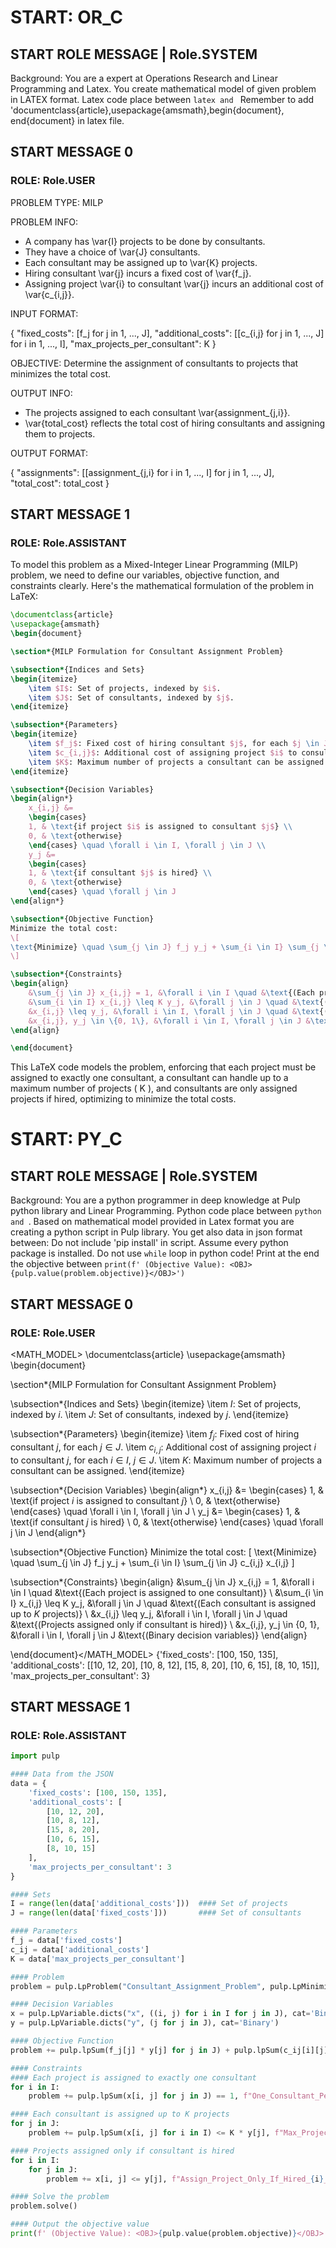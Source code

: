 # START: OR_C 
## START ROLE MESSAGE | Role.SYSTEM 
Background: You are a expert at Operations Research and Linear Programming and Latex. You create mathematical model of given problem in LATEX format. Latex code place between ```latex and ``` Remember to add 'documentclass{article},usepackage{amsmath},begin{document}, end{document} in latex file. 
## START MESSAGE 0 
### ROLE: Role.USER
<DESCRIPTION>
PROBLEM TYPE: MILP

PROBLEM INFO:

- A company has \var{I} projects to be done by consultants.
- They have a choice of \var{J} consultants.
- Each consultant may be assigned up to \var{K} projects. 
- Hiring consultant \var{j} incurs a fixed cost of \var{f_j}.
- Assigning project \var{i} to consultant \var{j} incurs an additional cost of \var{c_{i,j}}.

INPUT FORMAT: 

{
    "fixed_costs": [f_j for j in 1, ..., J],
    "additional_costs": [[c_{i,j} for j in 1, ..., J] for i in 1, ..., I],
    "max_projects_per_consultant": K
}

OBJECTIVE: Determine the assignment of consultants to projects that minimizes the total cost.

OUTPUT INFO:

- The projects assigned to each consultant \var{assignment_{j,i}}.
- \var{total_cost} reflects the total cost of hiring consultants and assigning them to projects.

OUTPUT FORMAT:

{
    "assignments": [[assignment_{j,i} for i in 1, ..., I] for j in 1, ..., J],
    "total_cost": total_cost
}
</DESCRIPTION>


## START MESSAGE 1 
### ROLE: Role.ASSISTANT
To model this problem as a Mixed-Integer Linear Programming (MILP) problem, we need to define our variables, objective function, and constraints clearly. Here's the mathematical formulation of the problem in LaTeX:

```latex
\documentclass{article}
\usepackage{amsmath}
\begin{document}

\section*{MILP Formulation for Consultant Assignment Problem}

\subsection*{Indices and Sets}
\begin{itemize}
    \item $I$: Set of projects, indexed by $i$.
    \item $J$: Set of consultants, indexed by $j$.
\end{itemize}

\subsection*{Parameters}
\begin{itemize}
    \item $f_j$: Fixed cost of hiring consultant $j$, for each $j \in J$.
    \item $c_{i,j}$: Additional cost of assigning project $i$ to consultant $j$, for each $i \in I$, $j \in J$.
    \item $K$: Maximum number of projects a consultant can be assigned.
\end{itemize}

\subsection*{Decision Variables}
\begin{align*}
    x_{i,j} &= 
    \begin{cases} 
    1, & \text{if project $i$ is assigned to consultant $j$} \\ 
    0, & \text{otherwise}
    \end{cases} \quad \forall i \in I, \forall j \in J \\
    y_j &= 
    \begin{cases} 
    1, & \text{if consultant $j$ is hired} \\ 
    0, & \text{otherwise}
    \end{cases} \quad \forall j \in J
\end{align*}

\subsection*{Objective Function}
Minimize the total cost:
\[
\text{Minimize} \quad \sum_{j \in J} f_j y_j + \sum_{i \in I} \sum_{j \in J} c_{i,j} x_{i,j}
\]

\subsection*{Constraints}
\begin{align}
    &\sum_{j \in J} x_{i,j} = 1, &\forall i \in I \quad &\text{(Each project is assigned to one consultant)} \\
    &\sum_{i \in I} x_{i,j} \leq K y_j, &\forall j \in J \quad &\text{(Each consultant is assigned up to $K$ projects)} \\
    &x_{i,j} \leq y_j, &\forall i \in I, \forall j \in J \quad &\text{(Projects assigned only if consultant is hired)} \\
    &x_{i,j}, y_j \in \{0, 1\}, &\forall i \in I, \forall j \in J &\text{(Binary decision variables)}
\end{align}

\end{document}
```

This LaTeX code models the problem, enforcing that each project must be assigned to exactly one consultant, a consultant can handle up to a maximum number of projects \( K \), and consultants are only assigned projects if hired, optimizing to minimize the total costs.

# START: PY_C 
## START ROLE MESSAGE | Role.SYSTEM 
Background: You are a python programmer in deep knowledge at Pulp python library and Linear Programming. Python code place between ```python and ```. Based on mathematical model provided in Latex format you are creating a python script in Pulp library. You get also data in json format between: <DATA></DATA> Do not include 'pip install' in script. Assume every python package is installed. Do not use `while` loop in python code! Print at the end the objective between <OBJ></OBJ> `print(f' (Objective Value): <OBJ>{pulp.value(problem.objective)}</OBJ>')` 
## START MESSAGE 0 
### ROLE: Role.USER
<MATH_MODEL>
\documentclass{article}
\usepackage{amsmath}
\begin{document}

\section*{MILP Formulation for Consultant Assignment Problem}

\subsection*{Indices and Sets}
\begin{itemize}
    \item $I$: Set of projects, indexed by $i$.
    \item $J$: Set of consultants, indexed by $j$.
\end{itemize}

\subsection*{Parameters}
\begin{itemize}
    \item $f_j$: Fixed cost of hiring consultant $j$, for each $j \in J$.
    \item $c_{i,j}$: Additional cost of assigning project $i$ to consultant $j$, for each $i \in I$, $j \in J$.
    \item $K$: Maximum number of projects a consultant can be assigned.
\end{itemize}

\subsection*{Decision Variables}
\begin{align*}
    x_{i,j} &= 
    \begin{cases} 
    1, & \text{if project $i$ is assigned to consultant $j$} \\ 
    0, & \text{otherwise}
    \end{cases} \quad \forall i \in I, \forall j \in J \\
    y_j &= 
    \begin{cases} 
    1, & \text{if consultant $j$ is hired} \\ 
    0, & \text{otherwise}
    \end{cases} \quad \forall j \in J
\end{align*}

\subsection*{Objective Function}
Minimize the total cost:
\[
\text{Minimize} \quad \sum_{j \in J} f_j y_j + \sum_{i \in I} \sum_{j \in J} c_{i,j} x_{i,j}
\]

\subsection*{Constraints}
\begin{align}
    &\sum_{j \in J} x_{i,j} = 1, &\forall i \in I \quad &\text{(Each project is assigned to one consultant)} \\
    &\sum_{i \in I} x_{i,j} \leq K y_j, &\forall j \in J \quad &\text{(Each consultant is assigned up to $K$ projects)} \\
    &x_{i,j} \leq y_j, &\forall i \in I, \forall j \in J \quad &\text{(Projects assigned only if consultant is hired)} \\
    &x_{i,j}, y_j \in \{0, 1\}, &\forall i \in I, \forall j \in J &\text{(Binary decision variables)}
\end{align}

\end{document}</MATH_MODEL>
<DATA>
{'fixed_costs': [100, 150, 135], 'additional_costs': [[10, 12, 20], [10, 8, 12], [15, 8, 20], [10, 6, 15], [8, 10, 15]], 'max_projects_per_consultant': 3}</DATA>


## START MESSAGE 1 
### ROLE: Role.ASSISTANT
```python
import pulp

#### Data from the JSON
data = {
    'fixed_costs': [100, 150, 135],
    'additional_costs': [
        [10, 12, 20],
        [10, 8, 12],
        [15, 8, 20],
        [10, 6, 15],
        [8, 10, 15]
    ],
    'max_projects_per_consultant': 3
}

#### Sets
I = range(len(data['additional_costs']))  #### Set of projects
J = range(len(data['fixed_costs']))       #### Set of consultants

#### Parameters
f_j = data['fixed_costs']
c_ij = data['additional_costs']
K = data['max_projects_per_consultant']

#### Problem
problem = pulp.LpProblem("Consultant_Assignment_Problem", pulp.LpMinimize)

#### Decision Variables
x = pulp.LpVariable.dicts("x", ((i, j) for i in I for j in J), cat='Binary')
y = pulp.LpVariable.dicts("y", (j for j in J), cat='Binary')

#### Objective Function
problem += pulp.lpSum(f_j[j] * y[j] for j in J) + pulp.lpSum(c_ij[i][j] * x[i, j] for i in I for j in J)

#### Constraints
#### Each project is assigned to exactly one consultant
for i in I:
    problem += pulp.lpSum(x[i, j] for j in J) == 1, f"One_Consultant_Per_Project_{i}"

#### Each consultant is assigned up to K projects
for j in J:
    problem += pulp.lpSum(x[i, j] for i in I) <= K * y[j], f"Max_Projects_Per_Consultant_{j}"

#### Projects assigned only if consultant is hired
for i in I:
    for j in J:
        problem += x[i, j] <= y[j], f"Assign_Project_Only_If_Hired_{i}_{j}"

#### Solve the problem
problem.solve()

#### Output the objective value
print(f' (Objective Value): <OBJ>{pulp.value(problem.objective)}</OBJ>')
```

